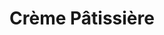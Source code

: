 ---
layout: recette
categories: [recettes]
hidden: true
lang: fr
title: Crème Pâtissière
type: base
ingredients: 
  - nom: lait
    qte: 500
    unite: mL
  - nom: sucre
    qte: 125
    unite: gr
  - nom: farine
    qte: 50
    unite: gr
  - nom: oeuf
    qte: 1
  - nom: jaune d'oeuf
    qte: 3
  - nom: vanille
    qte: au goût
etapes:
  - label: Préparation
    details:
      - Rincer la casserole avec de l'eau (pour éviter que le lait accroche)
      - Verser le lait et la vanille dans la casserole
      - Blanchir les oeufs avec le sucre
      - Ajouter la farine et mélanger
      - Verser la moitié du lait sur le mélange tout en fouettant
      - Reverser le tout dans la casserole
      - À feu doux/moyen, mélanger au fouet jusqu'à épaicissement
---